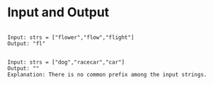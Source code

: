 # Input and Output

``` 

Input: strs = ["flower","flow","flight"]
Output: "fl"

```

``` 

Input: strs = ["dog","racecar","car"]
Output: ""
Explanation: There is no common prefix among the input strings.

```